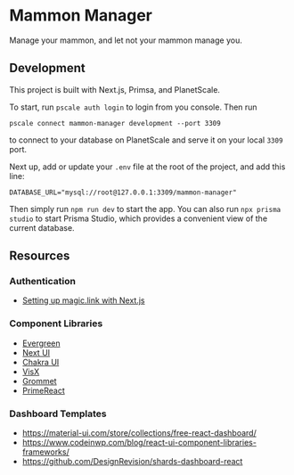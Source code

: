# Mammon Manager

Manage your mammon, and let not your mammon manage you.

## Development

This project is built with Next.js, Primsa, and PlanetScale.

To start, run `pscale auth login` to login from you console. Then run

```pscale connect mammon-manager development --port 3309```

to connect to your database on PlanetScale and serve it on your local `3309` port.

Next up, add or update your `.env` file at the root of the project, and add this line:

```DATABASE_URL="mysql://root@127.0.0.1:3309/mammon-manager"```

Then simply run `npm run dev` to start the app. You can also run `npx prisma studio` to start Prisma Studio, which provides a convenient view of the current database.

## Resources

### Authentication

- [Setting up magic.link with Next.js](https://vercel.com/blog/simple-auth-with-magic-link-and-nextjs)

### Component Libraries
- [Evergreen](https://evergreen.segment.com/)
- [Next UI](https://nextui.org/)
- [Chakra UI](https://chakra-ui.com/)
- [VisX](https://airbnb.io/visx/)
- [Grommet](https://v2.grommet.io/)
- [PrimeReact](https://www.primefaces.org/primereact/)

### Dashboard Templates
- https://material-ui.com/store/collections/free-react-dashboard/
- https://www.codeinwp.com/blog/react-ui-component-libraries-frameworks/
- https://github.com/DesignRevision/shards-dashboard-react